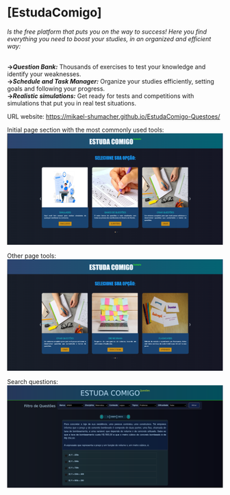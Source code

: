 <h1><strong>[EstudaComigo]</strong></h1> <i>Is the free platform that puts you on the way to success! Here you find everything you need to boost your studies, in an organized and efficient way:</i><br><br>

<strong>-><i>Question Bank:</i></strong> Thousands of exercises to test your knowledge and identify your weaknesses.<br>
<strong>-><i>Schedule and Task Manager:</i></strong> Organize your studies efficiently, setting goals and following your progress.<br>
<strong>-><i>Realistic simulations:</i></strong> Get ready for tests and competitions with simulations that put you in real test situations.<br>

URL website: https://mikael-shumacher.github.io/EstudaComigo-Questoes/

Initial page section with the most commonly used tools:
<img src="assets/imgReadme/Screenshot 2025-02-19 111518.png">


Other page tools:
<img src="assets/imgReadme/Screenshot 2025-02-19 111923.png">

Search questions:
<img src="https://github.com/Mikael-Shumacher/EstudaComigo-Questoes/blob/main/assets/imgReadme/Screenshot%202025-07-23%20at%2019-19-03%20Estuda%20Cmg%20Questoes.png">
